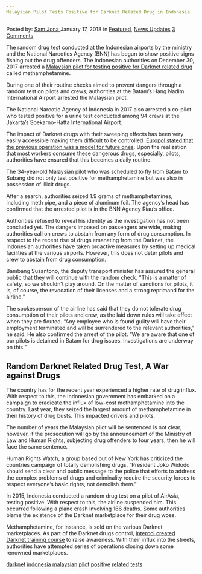 ```yaml
---
Malaysian Pilot Tests Positive for Darknet Related Drug in Indonesia
---
```

<article class="post-listing post-24456 post type-post status-publish format-standard has-post-thumbnail hentry 
 tag-darknet tag-indonesia tag-malaysian tag-pilot tag-positive tag-tests">
<div class="post-inner">
<span>Posted by: <a href="https://www.deepdotweb.com/author/samjona/" title="">Sam Jona </a></span>
<span>January 17, 2018</span>
<span>in <a href="https://www.deepdotweb.com/category/deepdot-news/" rel="category tag">Featured</a>, <a href="https://www.deepdotweb.com/category/news-updates/" rel="category tag">News Updates</a></span>
<span><a href="https://www.deepdotweb.com/2018/01/17/malaysian-pilot-tests-positive-darknet-related-drug-indonesia/#comments">3 Comments</a></span>


<p><a id="post-24456-_gjdgxs"></a> The random drug test conducted at the Indonesian airports by the ministry and the National Narcotics Agency (BNN) has begun to show positive signs fishing out the drug offenders. The Indonesian authorities on December 30, 2017 arrested a <a href="about:blank">Malaysian pilot for testing positive for Darknet related drug</a> called methamphetamine.</p>
<p>During one of their routine checks aimed to prevent dangers through a random test on pilots and crews, authorities at the Batam’s Hang Nadim International Airport arrested the Malaysian pilot.</p>
<p>The National Narcotic Agency of Indonesia in 2017 also arrested a co-pilot who tested positive for a urine test conducted among 94 crews at the Jakarta’s Soekarno-Hatta International Airport.</p>
<p>The impact of Darknet drugs with their sweeping effects has been very easily accessible making them difficult to be controlled. <a href="https://www.deepdotweb.com/2017/08/12/darknet-shut-model-future-operation-says-europol-official/">Europol stated that the previous operation was a model for future ones</a>. Upon the realization that most workers consume these dangerous drugs, especially, pilots, authorities have ensured that this becomes a daily routine.</p>
<p>The 34-year-old Malaysian pilot who was scheduled to fly from Batam to Subang did not only test positive for methamphetamine but was also in possession of illicit drugs.</p>
<p>After a search, authorities seized 1.9 grams of methamphetamines, including meth pipe, and a piece of aluminum foil. The agency’s head has confirmed that the arrested pilot is in the BNN Agency Riau&#8217;s office.</p>
<p>Authorities refused to reveal his identity as the investigation has not been concluded yet. The dangers imposed on passengers are wide, making authorities call on crews to abstain from any form of drug consumption. In respect to the recent rise of drugs emanating from the Darknet, the Indonesian authorities have taken proactive measures by setting up medical facilities at the various airports. However, this does not deter pilots and crew to abstain from drug consumption.</p>
<p>Bambang Susantono, the deputy transport minister has assured the general public that they will continue with the random check. “This is a matter of safety, so we shouldn’t play around. On the matter of sanctions for pilots, it is, of course, the revocation of their licenses and a strong reprimand for the airline.”</p>
<p>The spokesperson of the airline has said that they do not tolerate drug consumption of their pilots and crew, as the laid down rules will take effect when they are flouted. “Any employee who is found guilty will have their employment terminated and will be surrendered to the relevant authorities,” he said. He also confirmed the arrest of the pilot. “We are aware that one of our pilots is detained in Batam for drug issues. Investigations are underway on this.”</p>
<h2>Random Darknet Related Drug Test, A War against Drugs</h2>
<p>The country has for the recent year experienced a higher rate of drug influx. With respect to this, the Indonesian government has embarked on a campaign to eradicate the influx of low-cost methamphetamine into the country. Last year, they seized the largest amount of methamphetamine in their history of drug busts. This impacted drivers and pilots.</p>
<p>The number of years the Malaysian pilot will be sentenced is not clear; however, if the prosecution will go by the announcement of the Ministry of Law and Human Rights, subjecting drug offenders to four years, then he will face the same sentence.</p>
<p>Human Rights Watch, a group based out of New York has criticized the countries campaign of totally demolishing drugs. “President Joko Widodo should send a clear and public message to the police that efforts to address the complex problems of drugs and criminality require the security forces to respect everyone’s basic rights, not demolish them.”</p>
<p>In 2015, Indonesia conducted a random drug test on a pilot of AirAsia, testing positive. With respect to this, the airline suspended him. This occurred following a plane crash involving 166 deaths. Some authorities blame the existence of the Darknet marketplace for their drug woes.</p>
<p>Methamphetamine, for instance, is sold on the various Darknet marketplaces. As part of the Darknet drugs control, <a href="https://www.deepdotweb.com/2015/08/02/interpol-creates-darknet-training-course/">Interpol created Darknet training course</a> to raise awareness. With their influx into the streets, authorities have attempted series of operations closing down some renowned marketplaces.</p>
</div>
<a href="https://www.deepdotweb.com/tag/darknet/" rel="tag">darknet</a>  <a href="https://www.deepdotweb.com/tag/indonesia/" rel="tag">indonesia</a> <a href="https://www.deepdotweb.com/tag/malaysian/" rel="tag">malaysian</a> <a href="https://www.deepdotweb.com/tag/pilot/" rel="tag">pilot</a> <a href="https://www.deepdotweb.com/tag/positive/" rel="tag">positive</a> <a href="https://www.deepdotweb.com/tag/related/" rel="tag">related</a> <a href="https://www.deepdotweb.com/tag/tests/" rel="tag">tests</a></span> <span style="display:none" class="updated">2018-01-17<a href="https://www.deepdotweb.com/author/samjona/" title="Posts by Sam Jona" rel="author">Sam Jona</a></strong></div>
</div>
</article>

